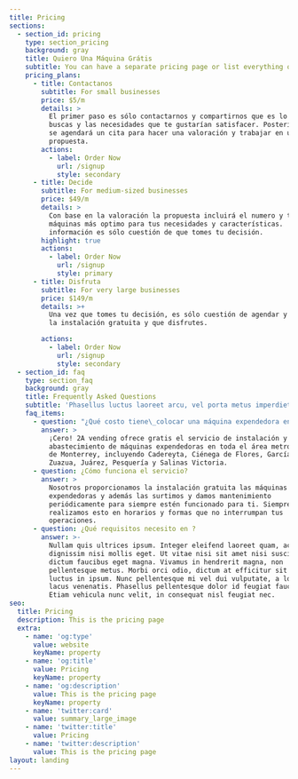 ```yaml
---
title: Pricing
sections:
  - section_id: pricing
    type: section_pricing
    background: gray
    title: Quiero Una Máquina Grátis
    subtitle: You can have a separate pricing page or list everything on the home page.
    pricing_plans:
      - title: Contactanos
        subtitle: For small businesses
        price: $5/m
        details: >
          El primer paso es sólo contactarnos y compartirnos que es lo que
          buscas y las necesidades que te gustarían satisfacer. Posteriormente
          se agendará un cita para hacer una valoración y trabajar en una
          propuesta. 
        actions:
          - label: Order Now
            url: /signup
            style: secondary
      - title: Decide
        subtitle: For medium-sized businesses
        price: $49/m
        details: >
          Con base en la valoración la propuesta incluirá el numero y tipo de
          máquinas más optimo para tus necesidades y características.  Con está
          información es sólo cuestión de que tomes tu decisión.
        highlight: true
        actions:
          - label: Order Now
            url: /signup
            style: primary
      - title: Disfruta
        subtitle: For very large businesses
        price: $149/m
        details: >+
          Una vez que tomes tu decisión, es sólo cuestión de agendar y planear
          la instalación gratuita y que disfrutes.

        actions:
          - label: Order Now
            url: /signup
            style: secondary
  - section_id: faq
    type: section_faq
    background: gray
    title: Frequently Asked Questions
    subtitle: 'Phasellus luctus laoreet arcu, vel porta metus imperdiet sit amet.'
    faq_items:
      - question: "¿Qué costo tiene\_colocar una máquina expendedora en mis instalaciones?"
        answer: >
          ¡Cero! 2A vending ofrece gratis el servicio de instalación y
          abastecimiento de máquinas expendedoras en toda el área metropolitana
          de Monterrey, incluyendo Cadereyta, Ciénega de Flores, García, General
          Zuazua, Juárez, Pesquería y Salinas Victoria.
      - question: ¿Cómo funciona el servicio?
        answer: >
          Nosotros proporcionamos la instalación gratuita las máquinas
          expendedoras y además las surtimos y damos mantenimiento
          periódicamente para siempre estén funcionado para ti. Siempre
          realizamos esto en horarios y formas que no interrumpan tus
          operaciones.
      - question: ¿Qué requisitos necesito en ?
        answer: >-
          Nullam quis ultrices ipsum. Integer eleifend laoreet quam, ac
          dignissim nisi mollis eget. Ut vitae nisi sit amet nisi suscipit
          dictum faucibus eget magna. Vivamus in hendrerit magna, non
          pellentesque metus. Morbi orci odio, dictum at efficitur sit amet,
          luctus in ipsum. Nunc pellentesque mi vel dui vulputate, a lobortis
          lacus venenatis. Phasellus pellentesque dolor id feugiat faucibus.
          Etiam vehicula nunc velit, in consequat nisl feugiat nec.
seo:
  title: Pricing
  description: This is the pricing page
  extra:
    - name: 'og:type'
      value: website
      keyName: property
    - name: 'og:title'
      value: Pricing
      keyName: property
    - name: 'og:description'
      value: This is the pricing page
      keyName: property
    - name: 'twitter:card'
      value: summary_large_image
    - name: 'twitter:title'
      value: Pricing
    - name: 'twitter:description'
      value: This is the pricing page
layout: landing
---
```

